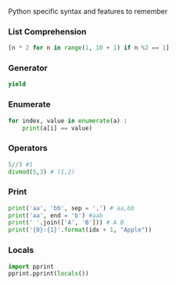 Python specific syntax and features to remember
### List Comprehension
```python
[n * 2 for n in range(1, 10 + 1) if n %2 == 1]
```

### Generator
```python
yield
```

### Enumerate
```python
for index, value in enumerate(a) :
	print(a[i] == value)
```
### Operators
``` python
5//3 #1
divmod(5,3) # (1,2)
```
### Print
```python
print('aa', 'bb', sep = ',') # aa,bb
print('aa', end = 'b') #aab
print(' '.join(['A', 'B'])) # A B
print('{0}:{1}'.format(idx + 1, "Apple"))
```

### Locals
```python
import pprint
pprint.pprint(locals())
```